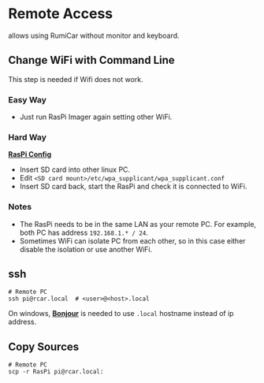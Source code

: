 # Remote Access

allows using RumiCar without monitor and keyboard.

## Change WiFi with Command Line
This step is needed if Wifi does not work. 

### Easy Way
* Just run RasPi Imager again setting other WiFi.

### Hard Way
[**RasPi Config**](https://www.raspberrypi.com/documentation/computers/configuration.html#using-the-command-line)
* Insert SD card into other linux PC.
* Edit `<SD card mount>/etc/wpa_supplicant/wpa_supplicant.conf`
* Insert SD card back, start the RasPi and check it is connected to WiFi.

### Notes
* The RasPi needs to be in the same LAN as your remote PC. For example, both PC has address `192.168.1.* / 24`.
* Sometimes WiFi can isolate PC from each other, so in this case either disable the isolation or use another WiFi.

## ssh
```
# Remote PC
ssh pi@rcar.local  # <user>@<host>.local
```
On windows, [**Bonjour**](https://support.apple.com/kb/dl999) is needed to use `.local` hostname instead of ip address.

## Copy Sources
```
# Remote PC
scp -r RasPi pi@rcar.local:
```

